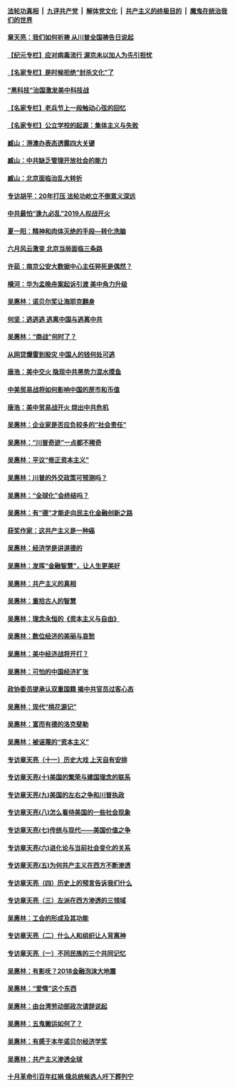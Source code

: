 ####  [法轮功真相](../../../../basic/blob/master/README.md?t=06300502) &nbsp;|&nbsp; [九评共产党](../../../../9ping.md/blob/master/README.md?t=06300502) &nbsp;|&nbsp; [解体党文化](../../../../jtdwh.md/blob/master/README.md?t=06300502)  &nbsp;|&nbsp; [共产主义的终极目的](../../../../gczydzjmd.md/blob/master/README.md?t=06300502) &nbsp;|&nbsp; [魔鬼在统治我们的世界](../../../../mgztzwmdsj.md/blob/master/README.md?t=06300502) 

#### [章天亮：我们如何祈祷 从川普全国祷告日说起](../pages/nsc423/n11944627.md?t=06300502) 

#### [【纪元专栏】应对病毒流行 渥京未以加人为先引担忧](../pages/nsc423/n11875714.md?t=06300502) 

#### [【名家专栏】是时候拒绝“封杀文化”了](../pages/nsc423/n11814093.md?t=06300502) 

#### [“黑科技”治国激发美中科技战](../pages/nsc423/n11638056.md?t=06300502) 

#### [【名家专栏】老兵节上一段触动心弦的回忆](../pages/nsc423/n11646016.md?t=06300502) 

#### [【名家专栏】公立学校的起源：集体主义与失败](../pages/nsc423/n11601833.md?t=06300502) 

#### [臧山：港澳办表态透露四大关键](../pages/nsc423/n11421628.md?t=06300502) 

#### [臧山：中共缺乏管理开放社会的能力](../pages/nsc423/n11407457.md?t=06300502) 

#### [臧山：北京面临治乱大转折](../pages/nsc423/n11406895.md?t=06300502) 

#### [专访胡平：20年打压 法轮功屹立不倒意义深远](../pages/nsc423/n11398800.md?t=06300502) 

#### [中共最怕“逢九必乱”2019人权战开火](../pages/nsc423/n11385248.md?t=06300502) 

#### [夏一阳：精神和肉体灭绝的手段—转化洗脑](../pages/nsc423/n11368250.md?t=06300502) 

#### [六月风云激变 北京当局面临三条路](../pages/nsc423/n11313668.md?t=06300502) 

#### [许茹：南京公安大数据中心主任猝死是偶然？](../pages/nsc423/n11064744.md?t=06300502) 

#### [横河：华为孟晚舟案起诉引渡 美中角力升级](../pages/nsc423/n11027230.md?t=06300502) 

#### [吴惠林：诺贝尔奖让海耶克翻身](../pages/nsc423/n10890049.md?t=06300502) 

#### [何坚：逃逃逃 逃离中国与逃离中共](../pages/nsc423/n10592891.md?t=06300502) 

#### [吴惠林：“商战”何时了？](../pages/nsc423/n10573558.md?t=06300502) 

#### [从网贷爆雷到股灾 中国人的钱何处可逃](../pages/nsc423/n10572800.md?t=06300502) 

#### [唐浩：美中交火 隐现中共黑势力混水摸鱼](../pages/nsc423/n10544040.md?t=06300502) 

#### [中美贸易战将如何影响中国的房市和币值](../pages/nsc423/n10543697.md?t=06300502) 

#### [唐浩：美中贸易战开火 烧出中共危机](../pages/nsc423/n10540126.md?t=06300502) 

#### [吴惠林：企业家是否应负较多的“社会责任”](../pages/nsc423/n10535022.md?t=06300502) 

#### [吴惠林：“川普奇迹”一点都不稀奇](../pages/nsc423/n10512808.md?t=06300502) 

#### [吴惠林：平议“修正资本主义”](../pages/nsc423/n10495724.md?t=06300502) 

#### [吴惠林：川普的外交政策可预测吗？](../pages/nsc423/n10462387.md?t=06300502) 

#### [吴惠林：“全球化”会终结吗？](../pages/nsc423/n10452838.md?t=06300502) 

#### [吴惠林：有“德”才能走向民主化金融创新之路](../pages/nsc423/n10432292.md?t=06300502) 

#### [获奖作家：这共产主义是一种癌](../pages/nsc423/n10431541.md?t=06300502) 

#### [吴惠林：经济学是讲道德的](../pages/nsc423/n10398014.md?t=06300502) 

#### [吴惠林：发挥“金融智慧”，让人生更美好](../pages/nsc423/n10375019.md?t=06300502) 

#### [吴惠林：共产主义的真相](../pages/nsc423/n10351394.md?t=06300502) 

#### [吴惠林：重拾古人的智慧](../pages/nsc423/n10337691.md?t=06300502) 

#### [吴惠林：理念永恒的《资本主义与自由》](../pages/nsc423/n10316274.md?t=06300502) 

#### [吴惠林：数位经济的美丽与哀愁](../pages/nsc423/n10292946.md?t=06300502) 

#### [吴惠林：美中经济战将开打？](../pages/nsc423/n10258825.md?t=06300502) 

#### [吴惠林：可怕的中国经济扩张](../pages/nsc423/n10219147.md?t=06300502) 

#### [政协委员提承认双重国籍 揭中共官员过客心态](../pages/nsc423/n10208809.md?t=06300502) 

#### [吴惠林：现代“桃花源记”](../pages/nsc423/n10185234.md?t=06300502) 

#### [吴惠林：富而有德的洛克斐勒](../pages/nsc423/n10142264.md?t=06300502) 

#### [吴惠林：被诬蔑的“资本主义”](../pages/nsc423/n10124816.md?t=06300502) 

#### [专访章天亮（十一）历史大戏 上天自有安排](../pages/nsc423/n10094905.md?t=06300502) 

#### [专访章天亮(十)美国的繁荣与建国理念的联系](../pages/nsc423/n10094899.md?t=06300502) 

#### [专访章天亮(九)美国的左右之争和川普执政](../pages/nsc423/n10094889.md?t=06300502) 

#### [专访章天亮(八)怎么看待美国的一些社会现象](../pages/nsc423/n10094857.md?t=06300502) 

#### [专访章天亮(七)传统与现代——美国价值之争](../pages/nsc423/n10093140.md?t=06300502) 

#### [专访章天亮(六)进化论与当前社会变化的关系](../pages/nsc423/n10092036.md?t=06300502) 

#### [专访章天亮(五)为何共产主义在西方不断渗透](../pages/nsc423/n10083620.md?t=06300502) 

#### [专访章天亮（四）历史上的预言告诉我们什么](../pages/nsc423/n10083606.md?t=06300502) 

#### [专访章天亮（三）左派在西方渗透的三领域](../pages/nsc423/n10081115.md?t=06300502) 

#### [吴惠林：工会的形成及其功能](../pages/nsc423/n10080633.md?t=06300502) 

#### [专访章天亮（二）什么人和组织让人背离神](../pages/nsc423/n10076637.md?t=06300502) 

#### [专访章天亮（一）不同民族的三个共同记忆](../pages/nsc423/n10074188.md?t=06300502) 

#### [吴惠林：有影呒？2018金融泡沫大地震](../pages/nsc423/n10040534.md?t=06300502) 

#### [吴惠林：“爱情”这个东西](../pages/nsc423/n10019423.md?t=06300502) 

#### [吴惠林：由台湾劳动部政次请辞说起](../pages/nsc423/n9979679.md?t=06300502) 

#### [吴惠林：五鬼搬运如何了？](../pages/nsc423/n9925338.md?t=06300502) 

#### [吴惠林：有感于本年诺贝尔经济学奖](../pages/nsc423/n9871883.md?t=06300502) 

#### [吴惠林：共产主义渗透全球](../pages/nsc423/n9812748.md?t=06300502) 

#### [十月革命引百年红祸 俄总统候选人吁下葬列宁](../pages/nsc423/n9810182.md?t=06300502) 

